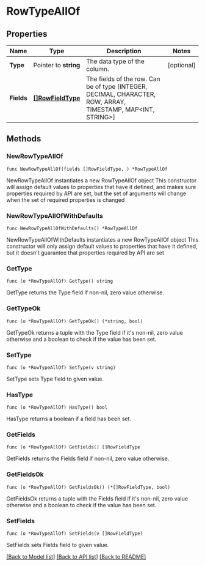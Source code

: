 # RowTypeAllOf

## Properties

Name | Type | Description | Notes
------------ | ------------- | ------------- | -------------
**Type** | Pointer to **string** | The data type of the column. | [optional] 
**Fields** | [**[]RowFieldType**](RowFieldType.md) | The fields of the row. Can be of type [INTEGER, DECIMAL, CHARACTER, ROW, ARRAY, TIMESTAMP, MAP&lt;INT, STRING&gt;] | 

## Methods

### NewRowTypeAllOf

`func NewRowTypeAllOf(fields []RowFieldType, ) *RowTypeAllOf`

NewRowTypeAllOf instantiates a new RowTypeAllOf object
This constructor will assign default values to properties that have it defined,
and makes sure properties required by API are set, but the set of arguments
will change when the set of required properties is changed

### NewRowTypeAllOfWithDefaults

`func NewRowTypeAllOfWithDefaults() *RowTypeAllOf`

NewRowTypeAllOfWithDefaults instantiates a new RowTypeAllOf object
This constructor will only assign default values to properties that have it defined,
but it doesn't guarantee that properties required by API are set

### GetType

`func (o *RowTypeAllOf) GetType() string`

GetType returns the Type field if non-nil, zero value otherwise.

### GetTypeOk

`func (o *RowTypeAllOf) GetTypeOk() (*string, bool)`

GetTypeOk returns a tuple with the Type field if it's non-nil, zero value otherwise
and a boolean to check if the value has been set.

### SetType

`func (o *RowTypeAllOf) SetType(v string)`

SetType sets Type field to given value.

### HasType

`func (o *RowTypeAllOf) HasType() bool`

HasType returns a boolean if a field has been set.

### GetFields

`func (o *RowTypeAllOf) GetFields() []RowFieldType`

GetFields returns the Fields field if non-nil, zero value otherwise.

### GetFieldsOk

`func (o *RowTypeAllOf) GetFieldsOk() (*[]RowFieldType, bool)`

GetFieldsOk returns a tuple with the Fields field if it's non-nil, zero value otherwise
and a boolean to check if the value has been set.

### SetFields

`func (o *RowTypeAllOf) SetFields(v []RowFieldType)`

SetFields sets Fields field to given value.



[[Back to Model list]](../README.md#documentation-for-models) [[Back to API list]](../README.md#documentation-for-api-endpoints) [[Back to README]](../README.md)


